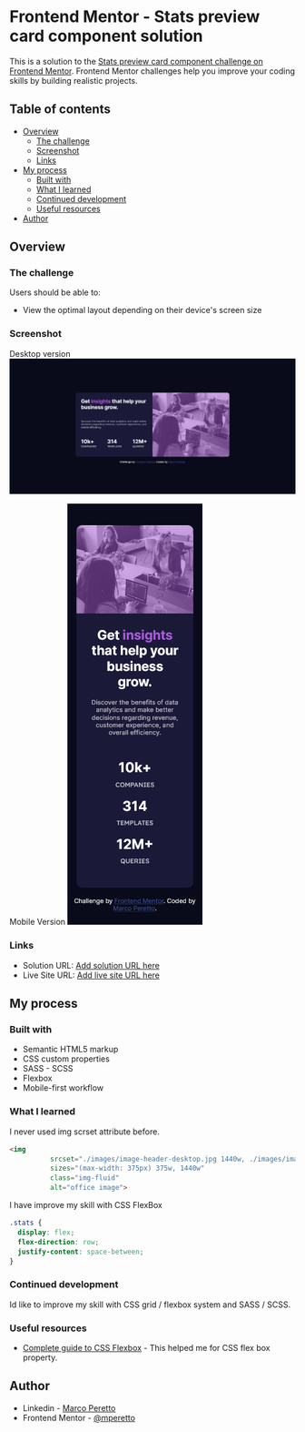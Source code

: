 # Frontend Mentor - Stats preview card component solution

This is a solution to the [Stats preview card component challenge on Frontend Mentor](https://www.frontendmentor.io/challenges/stats-preview-card-component-8JqbgoU62). Frontend Mentor challenges help you improve your coding skills by building realistic projects. 

## Table of contents

- [Overview](#overview)
  - [The challenge](#the-challenge)
  - [Screenshot](#screenshot)
  - [Links](#links)
- [My process](#my-process)
  - [Built with](#built-with)
  - [What I learned](#what-i-learned)
  - [Continued development](#continued-development)
  - [Useful resources](#useful-resources)
- [Author](#author)

## Overview

### The challenge

Users should be able to:

- View the optimal layout depending on their device's screen size

### Screenshot

Desktop version
![desktop version](./design/screen-shot-desktop.png)

Mobile Version
![mobile version](./design/screen-shot-mobile.png)

### Links

- Solution URL: [Add solution URL here](https://your-solution-url.com)
- Live Site URL: [Add live site URL here](https://your-live-site-url.com)

## My process

### Built with

- Semantic HTML5 markup
- CSS custom properties
- SASS - SCSS
- Flexbox
- Mobile-first workflow

### What I learned

I never used img scrset attribute before.
```html
<img 
          srcset="./images/image-header-desktop.jpg 1440w, ./images/image-header-mobile.jpg 375w"
          sizes="(max-width: 375px) 375w, 1440w"
          class="img-fluid"
          alt="office image">
```

I have improve my skill with CSS FlexBox
```css
.stats {
  display: flex;
  flex-direction: row;
  justify-content: space-between;
}
```

### Continued development

Id like to improve my skill with CSS grid / flexbox system and SASS / SCSS.

### Useful resources

- [Complete guide to CSS Flexbox](https://css-tricks.com/snippets/css/a-guide-to-flexbox/) - This helped me for CSS flex box property.

## Author

- Linkedin - [Marco Peretto](https://www.linkedin.com/in/marco-peretto/)
- Frontend Mentor - [@mperetto](https://www.frontendmentor.io/profile/mperetto)

